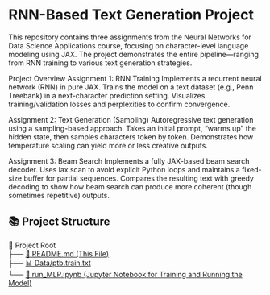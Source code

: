# RNN-Based Text Generation Project
This repository contains three assignments from the Neural Networks for Data Science Applications course, focusing on character-level language modeling using JAX. The project demonstrates the entire pipeline—ranging from RNN training to various text generation strategies.

Project Overview
Assignment 1: RNN Training
Implements a recurrent neural network (RNN) in pure JAX.
Trains the model on a text dataset (e.g., Penn Treebank) in a next-character prediction setting.
Visualizes training/validation losses and perplexities to confirm convergence.

Assignment 2: Text Generation (Sampling)
Autoregressive text generation using a sampling-based approach.
Takes an initial prompt, “warms up” the hidden state, then samples characters token by token.
Demonstrates how temperature scaling can yield more or less creative outputs.

Assignment 3: Beam Search
Implements a fully JAX-based beam search decoder.
Uses lax.scan to avoid explicit Python loops and maintains a fixed-size buffer for partial sequences.
Compares the resulting text with greedy decoding to show how beam search can produce more coherent (though sometimes repetitive) outputs.

## 📚 **Project Structure**
📂 Project Root   
├── [📄 README.md (This File)](README.md)    
├── [📊 Data/ptb.train.txt](ptb.train.txt)    
└── [📒 run_MLP.ipynb (Jupyter Notebook for Training and Running the Model)](run_MLP.ipynb)  

